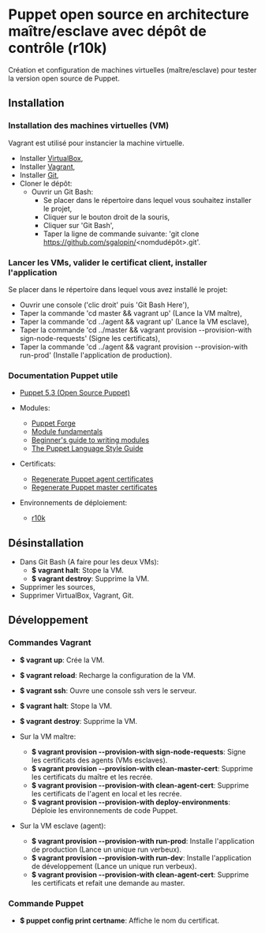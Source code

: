 # Puppet open source en architecture maître/esclave avec dépôt de contrôle (r10k)
Création et configuration de machines virtuelles (maître/esclave) pour tester la version open source de Puppet.

## Installation

### Installation des machines virtuelles (VM)

Vagrant est utilisé pour instancier la machine virtuelle.
- Installer [VirtualBox](https://www.virtualbox.org/wiki/Downloads),
- Installer [Vagrant](https://www.vagrantup.com/downloads.html),
- Installer [Git](https://git-scm.com/downloads),
- Cloner le dépôt:
    - Ouvrir un Git Bash:
        - Se placer dans le répertoire dans lequel vous souhaitez installer le projet,
        - Cliquer sur le bouton droit de la souris,
        - Cliquer sur 'Git Bash',
        - Taper la ligne de commande suivante: 'git clone https://github.com/sgalopin/<nomdudépôt>.git'.

### Lancer les VMs, valider le certificat client, installer l'application

Se placer dans le répertoire dans lequel vous avez installé le projet:
- Ouvrir une console ('clic droit' puis 'Git Bash Here'),
- Taper la commande 'cd master && vagrant up' (Lance la VM maître),
- Taper la commande 'cd ../agent && vagrant up' (Lance la VM esclave),
- Taper la commande 'cd ../master && vagrant provision --provision-with sign-node-requests' (Signe les certificats),
- Taper la commande 'cd ../agent && vagrant provision --provision-with run-prod' (Installe l'application de production).

### Documentation Puppet utile

- [Puppet 5.3 (Open Source Puppet)](https://puppet.com/docs/puppet/5.3/index.html)


- Modules:
  - [Puppet Forge](https://forge.puppet.com)
  - [Module fundamentals](https://puppet.com/docs/puppet/5.3/modules_fundamentals.html)
  - [Beginner's guide to writing modules](https://puppet.com/docs/puppet/5.3/bgtm.html)
  - [The Puppet Language Style Guide](https://puppet.com/docs/puppet/5.3/style_guide.html)


- Certificats:
  - [Regenerate Puppet agent certificates](https://puppet.com/docs/pe/2017.3/ssl_and_certificates/regenerate_puppet_agent_certificates.html)
  - [Regenerate Puppet master certificates](https://puppet.com/docs/pe/2017.3/ssl_and_certificates/regenerating_certificates_monolithic_installs.html)


- Environnements de déploiement:
  - [r10k](https://github.com/puppetlabs/r10k)

## Désinstallation

- Dans Git Bash (A faire pour les deux VMs):
  - **$ vagrant halt**: Stope la VM.
  - **$ vagrant destroy**: Supprime la VM.
- Supprimer les sources,
- Supprimer VirtualBox, Vagrant, Git.

## Développement

### Commandes Vagrant
- **$ vagrant up**: Crée la VM.
- **$ vagrant reload**: Recharge la configuration de la VM.
- **$ vagrant ssh**: Ouvre une console ssh vers le serveur.
- **$ vagrant halt**: Stope la VM.
- **$ vagrant destroy**: Supprime la VM.


- Sur la VM maître:
  - **$ vagrant provision --provision-with sign-node-requests**: Signe les certificats des agents (VMs esclaves).
  - **$ vagrant provision --provision-with clean-master-cert**: Supprime les certificats du maître et les recrée.
  - **$ vagrant provision --provision-with clean-agent-cert**: Supprime les certificats de l'agent en local et les recrée.
  - **$ vagrant provision --provision-with deploy-environments**: Déploie les environnements de code Puppet.


- Sur la VM esclave (agent):
  - **$ vagrant provision --provision-with run-prod**: Installe l'application de production (Lance un unique run verbeux).
  - **$ vagrant provision --provision-with run-dev**: Installe l'application de développement (Lance un unique run verbeux).
  - **$ vagrant provision --provision-with clean-agent-cert**: Supprime les certificats et refait une demande au master.

### Commande Puppet
- **$ puppet config print certname**: Affiche le nom du certificat.
